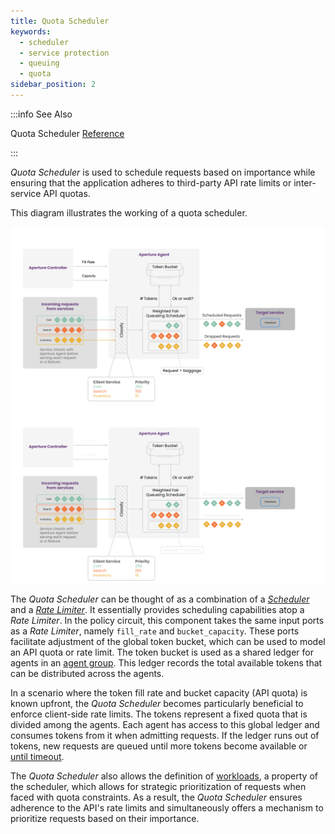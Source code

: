 ```yaml
---
title: Quota Scheduler
keywords:
  - scheduler
  - service protection
  - queuing
  - quota
sidebar_position: 2
---
```


:::info See Also

Quota Scheduler [Reference](/reference/configuration/spec.md#quota-scheduler)

:::

_Quota Scheduler_ is used to schedule requests based on importance while
ensuring that the application adheres to third-party API rate limits or
inter-service API quotas.

This diagram illustrates the working of a quota scheduler.

![Scheduler](./assets/img/quota-scheduler-light.svg#gh-light-mode-only)
![Scheduler](./assets/img/quota-scheduler-dark.svg#gh-dark-mode-only)

The _Quota Scheduler_ can be thought of as a combination of a
[_Scheduler_](./scheduler.md) and a [_Rate Limiter_](../rate-limiter.md). It
essentially provides scheduling capabilities atop a _Rate Limiter_. In the
policy circuit, this component takes the same input ports as a _Rate Limiter_,
namely `fill_rate` and `bucket_capacity`. These ports facilitate adjustment of
the global token bucket, which can be used to model an API quota or rate limit.
The token bucket is used as a shared ledger for agents in an
[agent group](../agent-group.md). This ledger records the total available tokens
that can be distributed across the agents.

In a scenario where the token fill rate and bucket capacity (API quota) is known
upfront, the _Quota Scheduler_ becomes particularly beneficial to enforce
client-side rate limits. The tokens represent a fixed quota that is divided
among the agents. Each agent has access to this global ledger and consumes
tokens from it when admitting requests. If the ledger runs out of tokens, new
requests are queued until more tokens become available or
[until timeout](./scheduler.md#queue-timeout).

The _Quota Scheduler_ also allows the definition of
[workloads](./scheduler.md#workload), a property of the scheduler, which allows
for strategic prioritization of requests when faced with quota constraints. As a
result, the _Quota Scheduler_ ensures adherence to the API's rate limits and
simultaneously offers a mechanism to prioritize requests based on their
importance.
